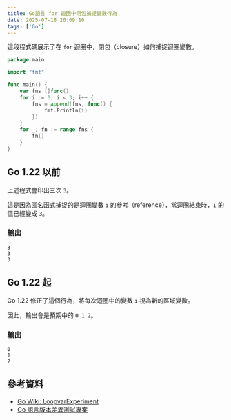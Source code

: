 ```yaml
---
title: Go語言 for 迴圈中閉包捕捉變數行為
date: 2025-07-18 20:09:10
tags: ['Go']
---
```

這段程式碼展示了在 `for` 迴圈中，閉包（closure）如何捕捉迴圈變數。

```go
package main

import "fmt"

func main() {
	var fns []func()
	for i := 0; i < 3; i++ {
		fns = append(fns, func() {
			fmt.Println(i)
		})
	}
	for _, fn := range fns {
		fn()
	}
}
```

## Go 1.22 以前

上述程式會印出三次 `3`。

這是因為匿名函式捕捉的是迴圈變數 `i` 的參考（reference），當迴圈結束時，`i` 的值已經變成 `3`。

### 輸出
```
3
3
3
```

## Go 1.22 起

Go 1.22 修正了這個行為，將每次迴圈中的變數 `i` 視為新的區域變數。

因此，輸出會是預期中的 `0 1 2`。

### 輸出
```
0
1
2
```

## 參考資料

- [Go Wiki: LoopvarExperiment](https://go.dev/wiki/LoopvarExperiment)
- [Go 語言版本差異測試專案](https://github.com/z6wdc/go-version-lab)
